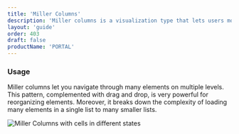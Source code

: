 ```yaml
---
title: 'Miller Columns'
description: 'Miller columns is a visualization type that lets users move faster through several depth levels at same time.'
layout: 'guide'
order: 403
draft: false
productName: 'PORTAL'
---
```


### Usage

Miller columns let you navigate through many elements on multiple levels. This pattern, complemented with drag and drop, is very powerful for reorganizing elements. Moreover, it breaks down the complexity of loading many elements in a single list to many smaller lists.

![Miller Columns with cells in different states](/images/lexicon/MillerColumns.jpg)
